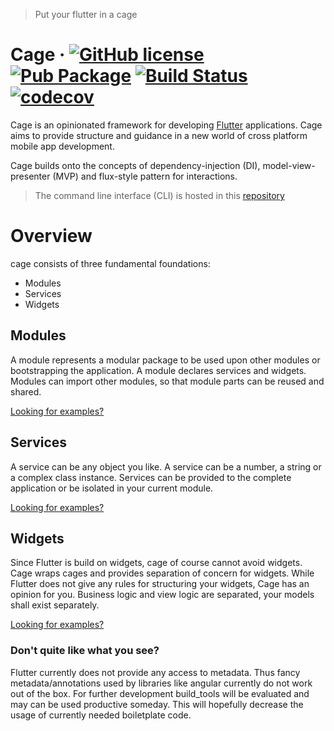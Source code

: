 > Put your flutter in a cage 
# Cage &middot; [![GitHub license](https://img.shields.io/badge/license-MIT-blue.svg)](https://github.com/RTK/cage/blob/master/LICENSE)  [![Pub Package](https://img.shields.io/pub/v/cage.svg)](https://pub.dartlang.org/packages/cage) [![Build Status](https://travis-ci.com/RTK/cage.svg?branch=develop)](https://travis-ci.com/RTK/cage) [![codecov](https://codecov.io/gh/RTK/cage/branch/develop/graph/badge.svg)](https://codecov.io/gh/RTK/cage)

Cage is an opinionated framework for developing [Flutter](https://flutter.io) applications. Cage aims to provide structure and guidance in a new world of cross platform mobile app development.

Cage builds onto the concepts of dependency-injection (DI), model-view-presenter (MVP) and flux-style pattern for interactions.

> The command line interface (CLI) is hosted in this [repository](https://github.com/RTK/cage_cli)

# Overview
cage consists of three fundamental foundations:
* Modules
* Services
* Widgets
## Modules
A module represents a modular package to be used upon other modules or bootstrapping the application. A module declares services and widgets. Modules can import other modules, so that module parts can be reused and shared.

[Looking for examples?](doc/modules.md)

## Services
A service can be any object you like. A service can be a number, a string or a complex class instance. Services can be provided to the complete application or be isolated in your current module.

[Looking for examples?](doc/services.md)

## Widgets
Since Flutter is build on widgets, cage of course cannot avoid widgets. Cage wraps cages and provides separation of concern for widgets. While Flutter does not give any rules for structuring your widgets, Cage has an opinion for you.
Business logic and view logic are separated, your models shall exist separately.

[Looking for examples?](doc/widgets.md)

### Don't quite like what you see?
Flutter currently does not provide any access to metadata. Thus fancy metadata/annotations used by libraries like angular currently do not work out of the box. For further development build_tools will be evaluated and may can be used productive someday. This will hopefully decrease the usage of currently needed boiletplate code.
